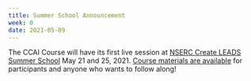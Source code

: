 ```yaml
---
title: Summer School Announcement
week: 0
date: 2021-05-09
---
```


The CCAI Course will have its first live session at [NSERC Create LEADS Summer School](https://create.futureearth.org/) May 21 and 25, 2021. [Course materials are available](modules/) for participants and anyone who wants to follow along!